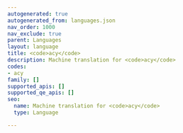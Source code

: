 ```yaml
---
autogenerated: true
autogenerated_from: languages.json
nav_order: 1000
nav_exclude: true
parent: Languages
layout: language
title: <code>acy</code>
description: Machine translation for <code>acy</code>
codes:
- acy
family: []
supported_apis: []
supported_qe_apis: []
seo:
  name: Machine translation for <code>acy</code>
  type: Language

---
```


